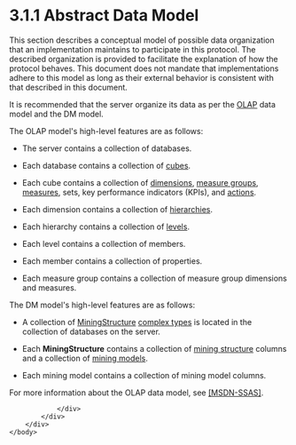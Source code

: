 <html dir="LTR" xmlns:mshelp="http://msdn.microsoft.com/mshelp" xmlns:ddue="http://ddue.schemas.microsoft.com/authoring/2003/5" xmlns:xlink="http://www.w3.org/1999/xlink" xmlns:tool="http://www.microsoft.com/tooltip">
    <head>
        <meta http-equiv="Content-Type" content="text/html; CHARSET=utf-8"></meta>
        <meta name="save" content="history"></meta>
        <title>3.1.1 Abstract Data Model</title>
        <xml>
            <mshelp:toctitle title="3.1.1 Abstract Data Model"></mshelp:toctitle>
            <mshelp:rltitle title="[MS-SSAS]: Abstract Data Model"></mshelp:rltitle>
            <mshelp:keyword index="A" term="f7c5c955-e0b7-4851-9ffe-13f1c2c74791"></mshelp:keyword>
            <mshelp:attr name="DCSext.ContentType" value="open specification"></mshelp:attr>
            <mshelp:attr name="AssetID" value="f7c5c955-e0b7-4851-9ffe-13f1c2c74791"></mshelp:attr>
            <mshelp:attr name="TopicType" value="kbRef"></mshelp:attr>
            <mshelp:attr name="DCSext.Title" value="[MS-SSAS]: Abstract Data Model" />
        </xml>
    </head>
    <body>
        <div id="header">
            <h1 class="heading">3.1.1 Abstract Data Model</h1>
        </div>
        <div id="mainSection">
            <div id="mainBody">
                <div id="allHistory" class="saveHistory"></div>
                <div id="sectionSection0" class="section" name="collapseableSection">
                    

<p>This section describes a conceptual model of possible data
organization that an implementation maintains to participate in this protocol.
The described organization is provided to facilitate the explanation of how the
protocol behaves. This document does not mandate that implementations adhere to
this model as long as their external behavior is consistent with that described
in this document.</p>

<p>It is recommended that the server organize its data as per
the <a href="8676f5ce-62d4-4244-a326-634bfed4aba4.html#gt_055c223a-52f1-4d41-b95b-d7c60eaa388f">OLAP</a> data model and
the DM model.</p>

<p>The OLAP model's high-level features are as follows:</p>

<ul><li><p><span><span> 
</span></span>The server contains a collection of databases.</p>

</li><li><p><span><span> 
</span></span>Each database contains a collection of <a href="8676f5ce-62d4-4244-a326-634bfed4aba4.html#gt_a0c8d97b-322c-4117-8525-37e5f26751e7">cubes</a>.</p>

</li><li><p><span><span> 
</span></span>Each cube contains a collection of <a href="8676f5ce-62d4-4244-a326-634bfed4aba4.html#gt_70d18eb1-eb3c-48f8-b0cd-7140f206406c">dimensions</a>, <a href="8676f5ce-62d4-4244-a326-634bfed4aba4.html#gt_1f51f60a-8a0f-4b0d-9e7e-80cbd596e164">measure groups</a>, <a href="8676f5ce-62d4-4244-a326-634bfed4aba4.html#gt_70548cb6-ef0e-4f2a-8e34-7293a9df8998">measures</a>, sets, key
performance indicators (KPIs), and <a href="8676f5ce-62d4-4244-a326-634bfed4aba4.html#gt_b178b6c0-7df9-4107-95ca-12c7f0b9900b">actions</a>.</p>

</li><li><p><span><span> 
</span></span>Each dimension contains a collection of <a href="8676f5ce-62d4-4244-a326-634bfed4aba4.html#gt_a07fc05d-cdb0-442c-984a-dd3589b9f682">hierarchies</a>.</p>

</li><li><p><span><span> 
</span></span>Each hierarchy contains a collection of <a href="8676f5ce-62d4-4244-a326-634bfed4aba4.html#gt_35243297-04e4-4bb0-be03-defaf24c4246">levels</a>.</p>

</li><li><p><span><span> 
</span></span>Each level contains a collection of members.</p>

</li><li><p><span><span> 
</span></span>Each member contains a collection of properties.</p>

</li><li><p><span><span> 
</span></span>Each measure group contains a collection of measure group
dimensions and measures.</p>

</li></ul><p>The DM model's high-level features are as follows:</p>

<ul><li><p><span><span> 
</span></span>A collection of <a href="211634e3-9061-4f2a-8e93-dfea58858654.html">MiningStructure</a> <a href="8676f5ce-62d4-4244-a326-634bfed4aba4.html#gt_ff9674b8-e5a4-4817-8b66-5cdf367f9fb2">complex types</a> is located in
the collection of databases on the server.</p>

</li><li><p><span><span> 
</span></span>Each <b>MiningStructure</b> contains a collection of <a href="8676f5ce-62d4-4244-a326-634bfed4aba4.html#gt_8f031c0c-7063-4dec-b984-9e5dabd9b4de">mining structure</a> columns
and a collection of <a href="8676f5ce-62d4-4244-a326-634bfed4aba4.html#gt_4fbc48d0-67e2-4689-8c1e-8f7cfd8b1adf">mining
models</a>.</p>

</li><li><p><span><span> 
</span></span>Each mining model contains a collection of mining model columns.</p>

</li></ul><p>For more information about the OLAP data model, see <a href="https://go.microsoft.com/fwlink/?LinkId=165649">[MSDN-SSAS]</a>.</p>


                </div>
            </div>
        </div>
    </body>
</html>